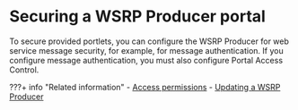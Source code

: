 # Securing a WSRP Producer portal

To secure provided portlets, you can configure the WSRP Producer for web service message security, for example, for message authentication. If you configure message authentication, you must also configure Portal Access Control.



???+ info "Related information" 
    -   [Access permissions](../../../../../../../deploy_dx/manage/security/people/authorization/controlling_access/resources_roles/sec_acc_rights.md)
    -   [Updating a WSRP Producer](../../../../../../../deploy_dx/manage/migrate/next_steps/post_mig_activities/portal_task/wsrp/mig_post_wsrp_producer.md)

